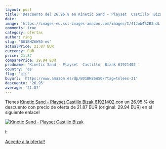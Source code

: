 ```yaml
---
layout: post
title: 'Descuento del 26.95 % en Kinetic Sand - Playset  Castillo  Bizak '
date: 
image: 'https://images-eu.ssl-images-amazon.com/images/I/41JoW4%2B3hdL._SL200_.jpg'
comments: true
category: ofertas
author: ring
slug: 'B01BHZ6WS0-es'
actualPrice: 21.87 EUR
currency: EUR
price: 21.87
comparePrice: 29.94 EUR
prodname: 'Kinetic Sand - Playset  Castillo  Bizak 61921402 '
country: 'es'
flag: '🇪🇸'
buyurl: 'https://www.amazon.es/dp/B01BHZ6WS0/?tag=tolees-21'
descuento: '26.95'
average: '21.87'
---
```


Tienes [Kinetic Sand - Playset  Castillo  Bizak 61921402 ](https://www.amazon.es/dp/B01BHZ6WS0/?tag=tolees-21) con un 26.95 % de descuento con precio de oferta de 21.87 EUR (original: 29.94 EUR) en el siguiente enlace!

[![Kinetic Sand - Playset  Castillo  Bizak ](https://images-eu.ssl-images-amazon.com/images/I/41JoW4%2B3hdL._SL200_.jpg)](https://www.amazon.es/dp/B01BHZ6WS0/?tag=tolees-21)

ℹ️:


[Accede a la oferta!!](https://www.amazon.es/dp/B01BHZ6WS0/?tag=tolees-21)
